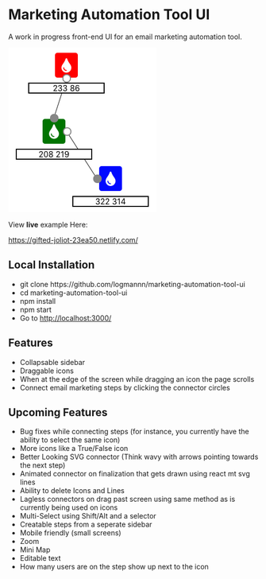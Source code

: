 # Marketing Automation Tool UI

<p>A work in progress front-end UI for an email marketing automation tool.</p>

<img src="readme.png" alt="readme">
<p>View <b>live</b> example Here: </p>
<a href="https://gifted-joliot-23ea50.netlify.com/">https://gifted-joliot-23ea50.netlify.com/</a>

<h2>Local Installation</h2>
<ul>
  <li>git clone https://github.com/logmannn/marketing-automation-tool-ui</li>
  <li>cd marketing-automation-tool-ui</li>
  <li>npm install</li>
  <li>npm start</li>
  <li>Go to <a href="http://localhost:3000/">http://localhost:3000/</a></li>
</ul>

<h2>Features</h2>
<ul>
  <li>Collapsable sidebar</li>
  <li>Draggable icons</li>
  <li>When at the edge of the screen while dragging an icon the page scrolls</li>
  <li>Connect email marketing steps by clicking the connector circles</li>
</ul>

<h2>Upcoming Features</h2>
<ul>
  <li>Bug fixes while connecting steps (for instance, you currently have the ability to select the same icon)</li>
  <li>More icons like a True/False icon</li>
  <li>Better Looking SVG connector (Think wavy with arrows pointing towards the next step)</li>
  <li>Animated connector on finalization that gets drawn using react mt svg lines</li>
  <li>Ability to delete Icons and Lines</li>
  <li>Lagless connectors on drag past screen using same method as is currently being used on icons</li>
  <li>Multi-Select using Shift/Alt and a selector</li>
  <li>Creatable steps from a seperate sidebar</li>
  <li>Mobile friendly (small screens)</li>
  <li>Zoom</li>
  <li>Mini Map</li>
  <li>Editable text</li>
  <li>How many users are on the step show up next to the icon</li>
<ul>
